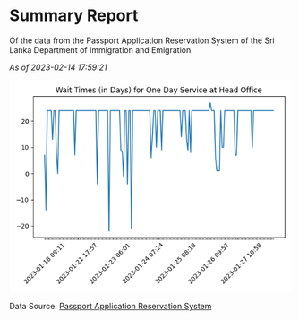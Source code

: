 # Summary Report

Of the data from the Passport Application Reservation System of the Sri Lanka Department of Immigration and Emigration.

*As of 2023-02-14 17:59:21*

![Wait Time Chart](summary.wait_time_chart.png)

Data Source: [Passport Application Reservation System](https://eservices.immigration.gov.lk:8443/appointment/pages/reservationApplication.xhtml)